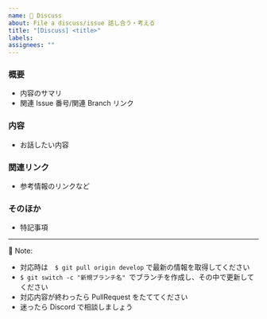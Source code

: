```yaml
---
name: 🐹 Discuss
about: File a discuss/issue 話し合う・考える
title: "[Discuss] <title>"
labels:
assignees: ""
---
```


### 概要

-   内容のサマリ
-   関連 Issue 番号/関連 Branch リンク

### 内容

-   お話したい内容

### 関連リンク

-   参考情報のリンクなど

### そのほか

-   特記事項

---

🔔 Note:

-   対応時は　`$ git pull origin develop` で最新の情報を取得してください
-   `$ git switch -c "新規ブランチ名" `でブランチを作成し、その中で更新してください
-   対応内容が終わったら PullRequest をたててください
-   迷ったら Discord で相談しましょう

<!-- A concise description of what you're experiencing. -->
